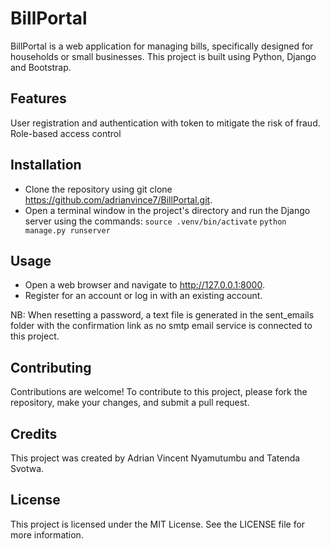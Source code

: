 # BillPortal

BillPortal is a web application for managing bills, specifically designed for households or small businesses. This project is built using Python, Django and Bootstrap.

## Features

User registration and authentication with token to mitigate the risk of fraud.
Role-based access control

## Installation

* Clone the repository using git clone https://github.com/adrianvince7/BillPortal.git.
* Open a terminal window in the project's directory and run the Django server using the commands: 
`source .venv/bin/activate`
`python manage.py runserver`

## Usage

* Open a web browser and navigate to http://127.0.0.1:8000.
* Register for an account or log in with an existing account.

NB: When resetting a password, a text file is generated in the sent_emails folder with the confirmation link as no smtp email service is connected to this project.


## Contributing

Contributions are welcome! To contribute to this project, please fork the repository, make your changes, and submit a pull request.

## Credits

This project was created by Adrian Vincent Nyamutumbu and Tatenda Svotwa.

## License

This project is licensed under the MIT License. See the LICENSE file for more information.

